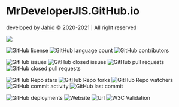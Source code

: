 # MrDeveloperJIS.GitHub.io

developed by [Jahid](https://mrdeveloperjis.github.io) &copy; 2020-2021 | All right reserved

![](https://img.shields.io/badge/Md.%20Jahidul%20Islam%20Sujan-MrDevelopeJIS-blue?logo=github&logoColor=white)

![GitHub license](https://img.shields.io/github/license/mrdeveloperjis/mrdeveloperjis.github.io?color=blue)
![GitHub language count](https://img.shields.io/github/languages/count/mrdeveloperjis/mrdeveloperjis.github.io)
![GitHub contributors](https://img.shields.io/github/contributors/mrdeveloperjis/mrdeveloperjis.github.io?color=blue)

![GitHub issues](https://img.shields.io/github/issues/mrdeveloperjis/mrdeveloperjis.github.io)
![GitHub closed issues](https://img.shields.io/github/issues-closed/mrdeveloperjis/mrdeveloperjis.github.io)
![GitHub pull requests](https://img.shields.io/github/issues-pr/mrdeveloperjis/mrdeveloperjis.github.io)
![GitHub closed pull requests](https://img.shields.io/github/issues-pr-closed/mrdeveloperjis/mrdeveloperjis.github.io?color=success)

![GitHub Repo stars](https://img.shields.io/github/stars/mrdeveloperjis/mrdeveloperjis.github.io)
![GitHub Repo forks](https://img.shields.io/github/forks/mrdeveloperjis/mrdeveloperjis.github.io)
![GitHub Repo watchers](https://img.shields.io/github/watchers/mrdeveloperjis/mrdeveloperjis.github.io)
![GitHub commit activity](https://img.shields.io/github/commit-activity/m/mrdeveloperjis/mrdeveloperjis.github.io)
![GitHub last commit](https://img.shields.io/github/last-commit/mrdeveloperjis/mrdeveloperjis.github.io)

![GitHub deployments](https://img.shields.io/github/deployments/mrdeveloperjis/mrdeveloperjis.github.io/github-pages?label=github+pages+state)
![Website](https://img.shields.io/website?color=blue&url=https%3A%2F%2Fmrdeveloperjis.github.io)
![Url](https://img.shields.io/badge/url-https%3A%2F%2Fmrdeveloperjis.github.io-blue)
![W3C Validation](https://img.shields.io/w3c-validation/html?targetUrl=https%3A%2F%2Fmrdeveloperjis.github.io)
